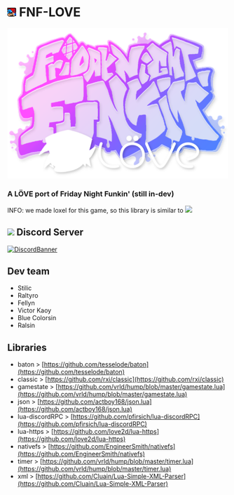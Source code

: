 # <img src="art/icon.png" width="20"> FNF-LOVE

![](art/funkin_logo.png)

### A LÖVE port of Friday Night Funkin' (still in-dev)

INFO: we made loxel for this game, so this library is similar to <a href="https://haxeflixel.com/"><img src="https://haxeflixel.com/images/haxeflixel.svg" width="18"></a>


## <img src="https://uxwing.com/wp-content/themes/uxwing/download/brands-and-social-media/discord-round-color-icon.png" width="18"> Discord Server
[![DiscordBanner](https://invidget.switchblade.xyz/eFFgHz7X8N)](https://discord.gg/eFFgHz7X8N)

## Dev team

- Stilic
- Raltyro
- Fellyn
- Victor Kaoy
- Blue Colorsin
- Ralsin

## Libraries

- baton > [https://github.com/tesselode/baton](https://github.com/tesselode/baton)
- classic > [https://github.com/rxi/classic](https://github.com/rxi/classic)
- gamestate > [https://github.com/vrld/hump/blob/master/gamestate.lua](https://github.com/vrld/hump/blob/master/gamestate.lua)
- json > [https://github.com/actboy168/json.lua](https://github.com/actboy168/json.lua)
- lua-discordRPC > [https://github.com/pfirsich/lua-discordRPC](https://github.com/pfirsich/lua-discordRPC)
- lua-https > [https://github.com/love2d/lua-https](https://github.com/love2d/lua-https)
- nativefs > [https://github.com/EngineerSmith/nativefs](https://github.com/EngineerSmith/nativefs)
- timer > [https://github.com/vrld/hump/blob/master/timer.lua](https://github.com/vrld/hump/blob/master/timer.lua)
- xml > [https://github.com/Cluain/Lua-Simple-XML-Parser](https://github.com/Cluain/Lua-Simple-XML-Parser)
